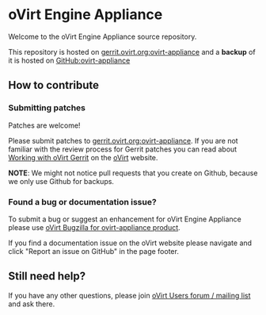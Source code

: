 # oVirt Engine Appliance

Welcome to the oVirt Engine Appliance source repository.

This repository is hosted on [gerrit.ovirt.org:ovirt-appliance](https://gerrit.ovirt.org/#/admin/projects/ovirt-appliance)
and a **backup** of it is hosted on [GitHub:ovirt-appliance](https://github.com/oVirt/ovirt-appliance)


## How to contribute

### Submitting patches

Patches are welcome!

Please submit patches to [gerrit.ovirt.org:ovirt-appliance](https://gerrit.ovirt.org/#/admin/projects/ovirt-appliance).
If you are not familiar with the review process for Gerrit patches you can read about
[Working with oVirt Gerrit](https://ovirt.org/develop/dev-process/working-with-gerrit.html)
on the [oVirt](https://ovirt.org/) website.

**NOTE**: We might not notice pull requests that you create on Github, because we only use Github for backups.


### Found a bug or documentation issue?
To submit a bug or suggest an enhancement for oVirt Engine Appliance please use
[oVirt Bugzilla for ovirt-appliance product](https://bugzilla.redhat.com/enter_bug.cgi?product=ovirt-appliance).

If you find a documentation issue on the oVirt website please navigate and click "Report an issue on GitHub" in the page footer.


## Still need help?
If you have any other questions, please join [oVirt Users forum / mailing list](https://lists.ovirt.org/admin/lists/users.ovirt.org/) and ask there.
